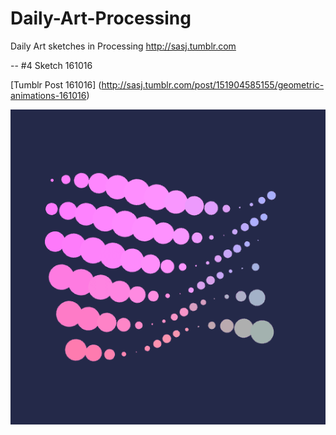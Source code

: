 # Daily-Art-Processing
Daily Art sketches in Processing
http://sasj.tumblr.com

--
#4 Sketch 161016

[Tumblr Post 161016] (http://sasj.tumblr.com/post/151904585155/geometric-animations-161016)

![image](sketch_161016/161016.gif "161016")
